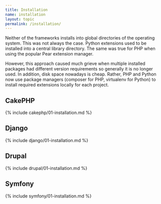 ```yaml
---
title: Installation
name: installation
layout: topic
permalink: /installation/
---
```

Neither of the frameworks installs into global directories of the operating system. This was not always the case. Python extensions used to be installed into a central library directory. The same was true for PHP when using the popular Pear extension manager. 

However, this approach caused much grieve when multiple installed packages had different version requirements so generally it is no longer used. In addition, disk space nowadays is cheap. Rather, PHP and Python now use package managers (composer for PHP, virtualenv for Python) to install required extensions locally for each project.  

## CakePHP
{% include cakephp/01-installation.md %}

## Django
{% include django/01-installation.md %}

## Drupal
{% include drupal/01-installation.md %}

## Symfony
{% include symfony/01-installation.md %}
